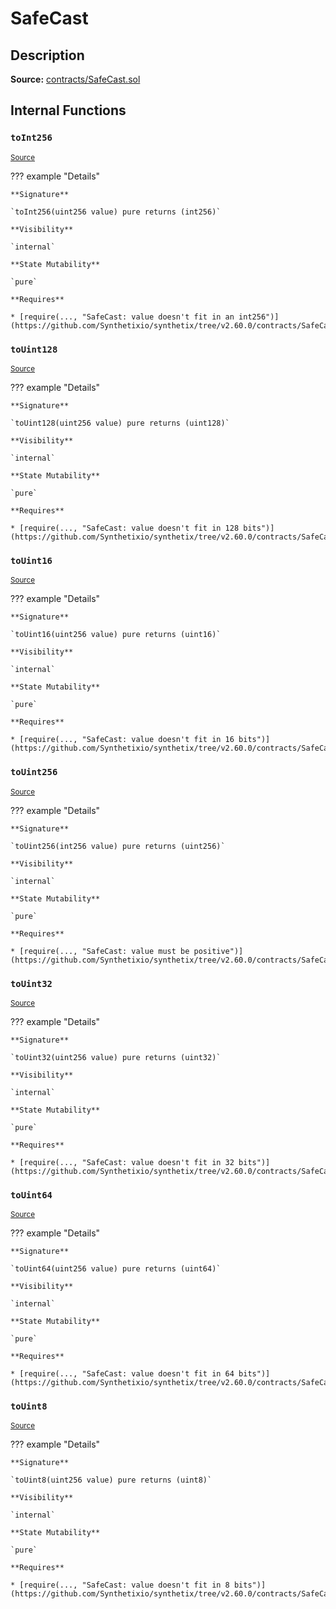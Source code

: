 # SafeCast

## Description

**Source:** [contracts/SafeCast.sol](https://github.com/Synthetixio/synthetix/tree/v2.60.0/contracts/SafeCast.sol)

## Internal Functions

### `toInt256`

<sub>[Source](https://github.com/Synthetixio/synthetix/tree/v2.60.0/contracts/SafeCast.sol#L115)</sub>

??? example "Details"

    **Signature**

    `toInt256(uint256 value) pure returns (int256)`

    **Visibility**

    `internal`

    **State Mutability**

    `pure`

    **Requires**

    * [require(..., "SafeCast: value doesn't fit in an int256")](https://github.com/Synthetixio/synthetix/tree/v2.60.0/contracts/SafeCast.sol#L116)

### `toUint128`

<sub>[Source](https://github.com/Synthetixio/synthetix/tree/v2.60.0/contracts/SafeCast.sol#L31)</sub>

??? example "Details"

    **Signature**

    `toUint128(uint256 value) pure returns (uint128)`

    **Visibility**

    `internal`

    **State Mutability**

    `pure`

    **Requires**

    * [require(..., "SafeCast: value doesn't fit in 128 bits")](https://github.com/Synthetixio/synthetix/tree/v2.60.0/contracts/SafeCast.sol#L32)

### `toUint16`

<sub>[Source](https://github.com/Synthetixio/synthetix/tree/v2.60.0/contracts/SafeCast.sol#L76)</sub>

??? example "Details"

    **Signature**

    `toUint16(uint256 value) pure returns (uint16)`

    **Visibility**

    `internal`

    **State Mutability**

    `pure`

    **Requires**

    * [require(..., "SafeCast: value doesn't fit in 16 bits")](https://github.com/Synthetixio/synthetix/tree/v2.60.0/contracts/SafeCast.sol#L77)

### `toUint256`

<sub>[Source](https://github.com/Synthetixio/synthetix/tree/v2.60.0/contracts/SafeCast.sol#L103)</sub>

??? example "Details"

    **Signature**

    `toUint256(int256 value) pure returns (uint256)`

    **Visibility**

    `internal`

    **State Mutability**

    `pure`

    **Requires**

    * [require(..., "SafeCast: value must be positive")](https://github.com/Synthetixio/synthetix/tree/v2.60.0/contracts/SafeCast.sol#L104)

### `toUint32`

<sub>[Source](https://github.com/Synthetixio/synthetix/tree/v2.60.0/contracts/SafeCast.sol#L61)</sub>

??? example "Details"

    **Signature**

    `toUint32(uint256 value) pure returns (uint32)`

    **Visibility**

    `internal`

    **State Mutability**

    `pure`

    **Requires**

    * [require(..., "SafeCast: value doesn't fit in 32 bits")](https://github.com/Synthetixio/synthetix/tree/v2.60.0/contracts/SafeCast.sol#L62)

### `toUint64`

<sub>[Source](https://github.com/Synthetixio/synthetix/tree/v2.60.0/contracts/SafeCast.sol#L46)</sub>

??? example "Details"

    **Signature**

    `toUint64(uint256 value) pure returns (uint64)`

    **Visibility**

    `internal`

    **State Mutability**

    `pure`

    **Requires**

    * [require(..., "SafeCast: value doesn't fit in 64 bits")](https://github.com/Synthetixio/synthetix/tree/v2.60.0/contracts/SafeCast.sol#L47)

### `toUint8`

<sub>[Source](https://github.com/Synthetixio/synthetix/tree/v2.60.0/contracts/SafeCast.sol#L91)</sub>

??? example "Details"

    **Signature**

    `toUint8(uint256 value) pure returns (uint8)`

    **Visibility**

    `internal`

    **State Mutability**

    `pure`

    **Requires**

    * [require(..., "SafeCast: value doesn't fit in 8 bits")](https://github.com/Synthetixio/synthetix/tree/v2.60.0/contracts/SafeCast.sol#L92)
